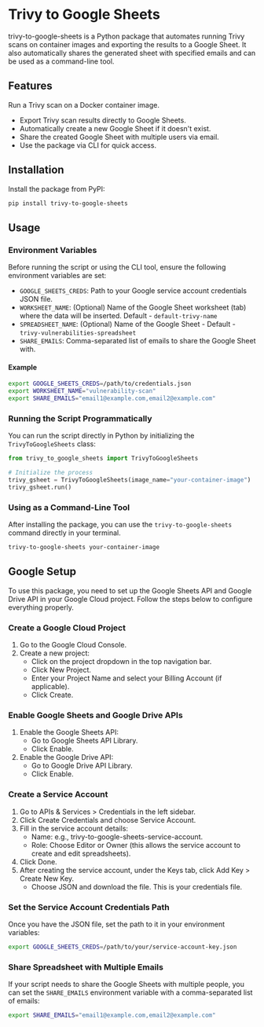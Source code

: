 # Trivy to Google Sheets

trivy-to-google-sheets is a Python package that automates running Trivy scans on container images and exporting the results to a Google Sheet. It also automatically shares the generated sheet with specified emails and can be used as a command-line tool.

## Features
Run a Trivy scan on a Docker container image.
- Export Trivy scan results directly to Google Sheets.
- Automatically create a new Google Sheet if it doesn't exist.
- Share the created Google Sheet with multiple users via email.
- Use the package via CLI for quick access.

## Installation

Install the package from PyPI:

```bash 
pip install trivy-to-google-sheets
```

## Usage
### Environment Variables

Before running the script or using the CLI tool, ensure the following environment variables are set:

- `GOOGLE_SHEETS_CREDS`: Path to your Google service account credentials JSON file.
- `WORKSHEET_NAME`: (Optional) Name of the Google Sheet worksheet (tab) where the data will be inserted. Default - `default-trivy-name`
- `SPREADSHEET_NAME`: (Optional) Name of the Google Sheet - Default -`trivy-vulnerabilities-spreadsheet`
- `SHARE_EMAILS`: Comma-separated list of emails to share the Google Sheet with.
  
#### Example

```bash
export GOOGLE_SHEETS_CREDS=/path/to/credentials.json
export WORKSHEET_NAME="vulnerability-scan"
export SHARE_EMAILS="email1@example.com,email2@example.com"

```

### Running the Script Programmatically

You can run the script directly in Python by initializing the `TrivyToGoogleSheets` class:

```python
from trivy_to_google_sheets import TrivyToGoogleSheets

# Initialize the process
trivy_gsheet = TrivyToGoogleSheets(image_name="your-container-image")
trivy_gsheet.run()

```
### Using as a Command-Line Tool

After installing the package, you can use the `trivy-to-google-sheets` command directly in your terminal.

```bash
trivy-to-google-sheets your-container-image
```

## Google Setup

To use this package, you need to set up the Google Sheets API and Google Drive API in your Google Cloud project. Follow the steps below to configure everything properly.

### Create a Google Cloud Project
1. Go to the Google Cloud Console.
2.  Create a new project:
    - Click on the project dropdown in the top navigation bar.
    - Click New Project.
    - Enter your Project Name and select your Billing Account (if applicable).
    - Click Create.
  
### Enable Google Sheets and Google Drive APIs

1. Enable the Google Sheets API:
    - Go to Google Sheets API Library.
    - Click Enable.
2. Enable the Google Drive API:
    - Go to Google Drive API Library.
    - Click Enable.

### Create a Service Account

1. Go to APIs & Services > Credentials in the left sidebar.
2. Click Create Credentials and choose Service Account.
3. Fill in the service account details:
    - Name: e.g., trivy-to-google-sheets-service-account.
    - Role: Choose Editor or Owner (this allows the service account to create and edit spreadsheets).
4. Click Done.
5. After creating the service account, under the Keys tab, click Add Key > Create New Key.
    - Choose JSON and download the file. This is your credentials file.


### Set the Service Account Credentials Path
Once you have the JSON file, set the path to it in your environment variables:

```bash
export GOOGLE_SHEETS_CREDS=/path/to/your/service-account-key.json
```


### Share Spreadsheet with Multiple Emails

If your script needs to share the Google Sheets with multiple people, you can set the `SHARE_EMAILS` environment variable with a comma-separated list of emails:

```bash
export SHARE_EMAILS="email1@example.com,email2@example.com"
```